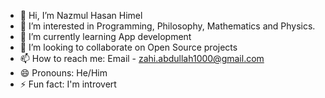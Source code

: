 - 👋 Hi, I’m Nazmul Hasan Himel
- 👀 I’m interested in Programming, Philosophy, Mathematics and Physics.
- 🌱 I’m currently learning App development
- 💞️ I’m looking to collaborate on Open Source projects
- 📫 How to reach me: Email - zahi.abdullah1000@gmail.com
- 😄 Pronouns: He/Him
- ⚡ Fun fact: I'm introvert
<!---
NHHimmel/NHHimmel is a ✨ special ✨ repository because its `README.md` (this file) appears on your GitHub profile.
You can click the Preview link to take a look at your changes.
--->
